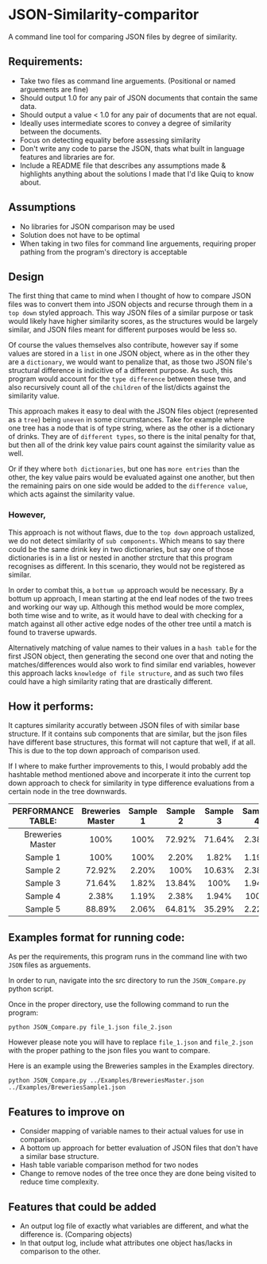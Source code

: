 # JSON-Similarity-comparitor
A command line tool for comparing JSON files by degree of similarity.

## Requirements:
* Take two files as command line arguements. (Positional or named arguements are fine)
* Should output 1.0 for any pair of JSON documents that contain the same data.
* Should output a value < 1.0 for any pair of documents that are not equal.
* Ideally uses intermediate scores to convey a degree of similarity between the documents.
* Focus on detecting equality before assessing similarity
* Don't write any code to parse the JSON, thats what built in language features and libraries are for.
* Include a README file that describes any assumptions made & highlights anything about the solutions I made that I'd like Quiq to know about.

## Assumptions

* No libraries for JSON comparison may be used
* Solution does not have to be optimal
* When taking in two files for command line arguements, requiring proper pathing from the program's directory is acceptable

## Design

The first thing that came to mind when I thought of how to compare JSON files was to convert them into JSON objects and recurse through them in a `top down` styled approach. This way JSON files of a similar purpose or task would likely have higher similarity scores, as the structures would be largely similar, and JSON files meant for different purposes would be less so.

Of course the values themselves also contribute, however say if some values are stored in a `list` in one JSON object, where as in the other they are a `dictionary`, we would want to penalize that, as those two JSON file's structural difference is indicitive of a different purpose. As such, this program would account for the `type difference` between these two, and also recursively count all of the `children` of the list/dicts against the similarity value.

This approach makes it easy to deal with the JSON files object (represented as a `tree`) being `uneven` in some circumstances. Take for example where one tree has a node that is of type string, where as the other is a dictionary of drinks. They are of `different types`, so there is the inital penalty for that, but then all of the drink key value pairs count against the similarity value as well. 

Or if they where `both dictionaries`, but one has `more entries` than the other, the key value pairs would be evaluated against one another, but then the remaining pairs on one side would be added to the `difference value`, which acts against the similarity value.

### However,

This approach is not without flaws, due to the `top down` approach ustalized, we do not detect similarity of `sub components`. Which means to say there could be the same drink key in two dictionaries, but say one of those dictionaries is in a list or nested in another strcture that this program recognises as different. In this scenario, they would not be registered as similar.

In order to combat this, a `bottum up` approach would be necessary. By a bottum up approach, I mean starting at the end leaf nodes of the two trees and working our way up. Although this method would be more complex, both time wise and to write, as it would have to deal with checking for a match against all other active edge nodes of the other tree until a match is found to traverse upwards.

Alternatively matching of value names to their values in a `hash table` for the first JSON object, then generating the second one over that and noting the matches/differences would also work to find similar end variables, however this approach lacks `knowledge of file structure`, and as such two files could have a high similarity rating that are drastically different.

## How it performs:

It captures similarity accuratly between JSON files of with similar base structure. If it contains sub components that are similar, but the json files have different base structures, this format will not capture that well, if at all. This is due to the top down approach of comparison used.
    
If I where to make further improvements to this, I would probably add the hashtable method mentioned above and incorperate it into the current top down approach to check for similarity in type difference evaluations from a certain node in the tree downwards.

| PERFORMANCE TABLE: | Breweries Master | Sample 1 | Sample 2 | Sample 3 | Sample 4 | Sample 5 |
|:------:|:----------------:|:--------:|:--------:|:--------:|:--------:|:-------:|
| Breweries Master |100%|100%|72.92%|71.64%|2.38%|88.89%|
| Sample 1 |100%|100%|2.20%|1.82%|1.19%|2.06%|
| Sample 2 |72.92%|2.20%|100%|10.63%|2.38%|64.81%|
| Sample 3 |71.64%|1.82%|13.84%|100%|1.94%|35.29%|
| Sample 4 |2.38%|1.19%|2.38%|1.94%|100%|2.22%|
| Sample 5 |88.89%|2.06%|64.81%|35.29%|2.22%|100%|

## Examples format for running code:

As per the requirements, this program runs in the command line with two `JSON` files as arguements.

In order to run, navigate into the src directory to run the `JSON_Compare.py` python script. 

Once in the proper directory, use the following command to run the program:

    python JSON_Compare.py file_1.json file_2.json

However please note you will have to replace `file_1.json` and `file_2.json` with the proper pathing to the json files you want to compare.

Here is an example using the Breweries samples in the Examples directory.

    python JSON_Compare.py ../Examples/BreweriesMaster.json ../Examples/BreweriesSample1.json

## Features to improve on
* Consider mapping of variable names to their actual values for use in comparison.
* A bottom up approach for better evaluation of JSON files that don't have a similar base structure.
* Hash table variable comparison method for two nodes
* Change to remove nodes of the tree once they are done being visited to reduce time complexity.
        
## Features that could be added
- An output log file of exactly what variables are different, and what the difference is. (Comparing objects)
- In that output log, include what attributes one object has/lacks in comparison to the other.
